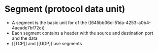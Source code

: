 # Segment (protocol data unit)
- A segment is the basic unit for of the ((645bb06d-51da-4253-a0b4-4aeade7bf72e))
- Each segment contains a header with the source and destination port and the data
- [[TCP]] and [[UDP]] use segments